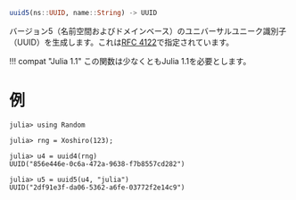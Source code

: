 ```julia
uuid5(ns::UUID, name::String) -> UUID
```

バージョン5（名前空間およびドメインベース）のユニバーサルユニーク識別子（UUID）を生成します。これは[RFC 4122](https://tools.ietf.org/html/rfc4122)で指定されています。

!!! compat "Julia 1.1"
    この関数は少なくともJulia 1.1を必要とします。


# 例

```jldoctest
julia> using Random

julia> rng = Xoshiro(123);

julia> u4 = uuid4(rng)
UUID("856e446e-0c6a-472a-9638-f7b8557cd282")

julia> u5 = uuid5(u4, "julia")
UUID("2df91e3f-da06-5362-a6fe-03772f2e14c9")
```

